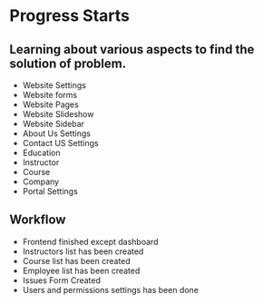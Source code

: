 # Progress Starts


## Learning about various aspects to find the solution of problem.
- Website Settings 
- Website forms
- Website Pages
- Website Slideshow
- Website Sidebar
- About Us Settings
- Contact US Settings
- Education
- Instructor
- Course
- Company
- Portal Settings


## Workflow
- Frontend finished except dashboard
- Instructors list has been created
- Course list has been created
- Employee list has been created
- Issues Form Created
- Users and permissions settings has been done







